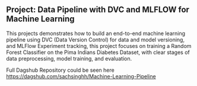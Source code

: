 ## Project: Data Pipeline with DVC and MLFLOW for Machine Learning
This projects demonstrates how to build an end-to-end machine learning pipeline using DVC (Data Version Control) for data and model versioning, and MLFlow Experiment tracking, this project focuses on training a Random Forest Classifier on the Pima Indians Diabetes Dataset,  with clear stages of data preprocessing, model training, and evaluation.

Full Dagshub Repository could be seen here https://dagshub.com/sachsinghh/Machine-Learning-Pipeline
